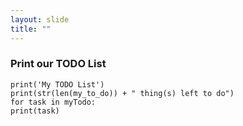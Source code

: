 ```yaml
---
layout: slide
title: ""
---
```

### Print our TODO List

`print('My TODO List')` <br/>
`print(str(len(my_to_do)) + " thing(s) left to do")` <br/>
`for task in myTodo:` <br/>
        `print(task)`
